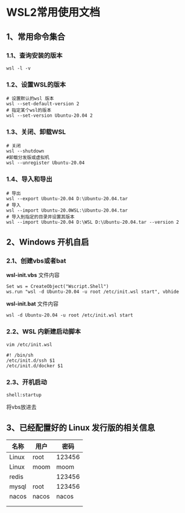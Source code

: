 # WSL2常用使用文档

## 1、常用命令集合

### 1.1、查询安装的版本

```shell
wsl -l -v
```

### 1.2、设置WSL的版本

```shell
# 设置默认的wsl 版本
wsl --set-default-version 2
# 指定某个wsl的版本
wsl --set-version Ubuntu-20.04 2
```

### 1.3、关闭、卸载WSL

```shell
# 关闭
wsl --shutdown
#卸载分发版或虚拟机
wsl --unregister Ubuntu-20.04
```

### 1.4、导入和导出

```shell
# 导出
wsl --export Ubuntu-20.04 D:\Ubuntu-20.04.tar
# 导入
wsl --import Ubuntu-20.0WSL:\Ubuntu-20.04.tar
# 导入到指定的目录并设置其版本
wsl --import Ubuntu-20.04 D:\WSL D:\Ubuntu-20.04.tar --version 2
```



## 2、Windows 开机自启

### 2.1、创建vbs或者bat

**wsl-init.vbs** 文件内容

```shell
Set ws = CreateObject("Wscript.Shell")
ws.run "wsl -d Ubuntu-20.04 -u root /etc/init.wsl start", vbhide
```

**wsl-init.bat** 文件内容

```shell
wsl -d Ubuntu-20.04 -u root /etc/init.wsl start
```

### 2.2、WSL 内新建启动脚本

```shell
vim /etc/init.wsl

#! /bin/sh
/etc/init.d/ssh $1
/etc/init.d/docker $1
```

### 2.3、开机启动

```
shell:startup 
```

将vbs放进去

## 3、已经配置好的 Linux 发行版的相关信息

| 名称  | 用户  | 密码   |
| ----- | ----- | ------ |
| Linux | root  | 123456 |
| Linux | moom  | moom   |
| redis |       | 123456 |
| mysql | root  | 123456 |
| nacos | nacos | nacos  |
|       |       |        |
|       |       |        |

